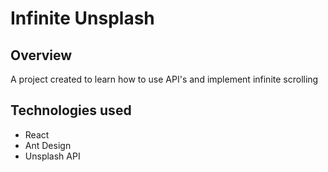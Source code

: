 # Infinite Unsplash

## Overview

A project created to learn how to use API's and implement infinite scrolling

## Technologies used

- React
- Ant Design
- Unsplash API
